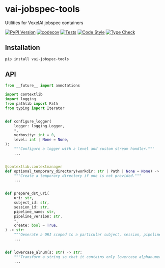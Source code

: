 # vai-jobspec-tools

Utilities for VoxelAI jobspec containers

[![PyPI Version](https://img.shields.io/pypi/v/vai-jobspec-tools.svg)](https://pypi.org/project/vai-jobspec-tools/)
[![codecov](https://codecov.io/gh/voxelai/vai-jobspec-tools/branch/main/graph/badge.svg?token=ZX37CSBE50)](https://codecov.io/gh/voxelai/vai-jobspec-tools)
[![Tests](https://github.com/voxelai/vai-jobspec-tools/actions/workflows/test.yaml/badge.svg)](https://github.com/voxelai/vai-jobspec-tools/actions/workflows/test.yaml)
[![Code Style](https://github.com/voxelai/vai-jobspec-tools/actions/workflows/lint.yaml/badge.svg)](https://github.com/voxelai/vai-jobspec-tools/actions/workflows/lint.yaml)
[![Type Check](https://github.com/voxelai/vai-jobspec-tools/actions/workflows/type-check.yaml/badge.svg)](https://github.com/voxelai/vai-jobspec-tools/actions/workflows/type-check.yaml)

## Installation

```bash
pip install vai-jobspec-tools
```

## API

```python
from __future__ import annotations

import contextlib
import logging
from pathlib import Path
from typing import Iterator


def configure_logger(
    logger: logging.Logger,
    *,
    verbosity: int = 0,
    level: int | None = None,
):
    """Configure a logger with a level and custom stream handler."""
    ...


@contextlib.contextmanager
def optional_temporary_directory(workdir: str | Path | None = None) -> Iterator[Path]:
    """Create a temporary directory if one is not provided."""
    ...


def prepare_dst_uri(
    uri: str,
    subject_id: str,
    session_id: str,
    pipeline_name: str,
    pipeline_version: str,
    *,
    create: bool = True,
) -> str:
    """Generate a URI scoped to a particular subject, session, pipeline, and version."""
    ...


def lowercase_alnum(s: str) -> str:
    """Transform a string so that it contains only lowercase alphanumeric characters."""
    ...

```
